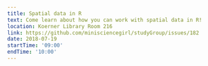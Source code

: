 ```yaml
---
title: Spatial data in R
text: Come learn about how you can work with spatial data in R!
location: Koerner Library Room 216
link: https://github.com/minisciencegirl/studyGroup/issues/182
date: 2018-07-19
startTime: '09:00'
endTime: '10:00'
---
```

